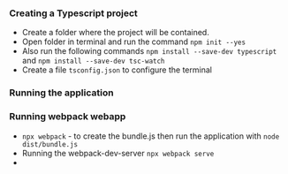 ### Creating a Typescript project

- Create a folder where the project will be contained.
- Open folder in terminal and run the command `npm init --yes`
- Also run the following commands `npm install --save-dev typescript` and `npm install --save-dev tsc-watch`
- Create a file `tsconfig.json` to configure the terminal

### Running the application

### Running webpack webapp

- `npx webpack` - to create the bundle.js then run the application with `node dist/bundle.js`
- Running the webpack-dev-server `npx webpack serve`
-
